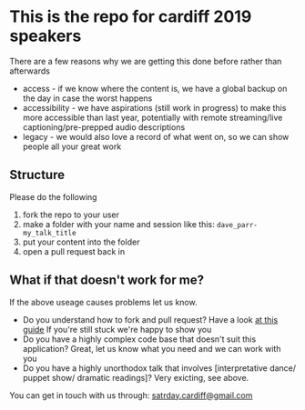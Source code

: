 # This is the repo for cardiff 2019 speakers

There are a few reasons why we are getting this done before rather than afterwards

* access - if we know where the content is, we have a global backup on the day in case the worst happens
* accessibility - we have aspirations (still work in progress) to make this more accessible than last year, potentially with remote streaming/live captioning/pre-prepped audio descriptions
* legacy - we would also love a record of what went on, so we can show people all your great work

## Structure

Please do the following

1. fork the repo to your user
2. make a folder with your name and session like this: `dave_parr-my_talk_title`
3. put your content into the folder
4. open a pull request back in

## What if that doesn't work for me?

If the above useage causes problems let us know.

* Do you understand how to fork and pull request? Have a look [at this guide](https://guides.github.com/activities/forking/) If you're still stuck we're happy to show you
* Do you have a highly complex code base that doesn't suit this application? Great, let us know what you need and we can work with you
* Do you have a highly unorthodox talk that involves [interpretative dance/ puppet show/ dramatic readings]? Very exicting, see above.

You can get in touch with us through:
satrday.cardiff@gmail.com
